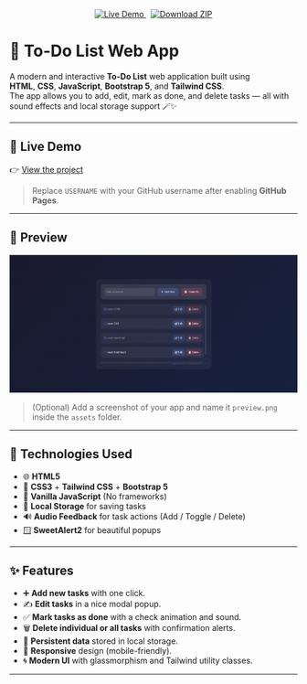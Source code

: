 <p align="center">
  <a href="https://basant-y02.github.io/todo-list/" target="_blank">
    <img src="https://img.shields.io/badge/🌐 Live Demo-00C853?style=for-the-badge" alt="Live Demo">
  </a>
  &nbsp;
  <a href="https://github.com/USERNAME/todo-list/archive/refs/heads/main.zip" target="_blank">
    <img src="https://img.shields.io/badge/⬇️ Download ZIP-2962FF?style=for-the-badge" alt="Download ZIP">
  </a>
</p>

# 📝 To-Do List Web App

A modern and interactive **To-Do List** web application built using  
**HTML**, **CSS**, **JavaScript**, **Bootstrap 5**, and **Tailwind CSS**.  
The app allows you to add, edit, mark as done, and delete tasks — all with sound effects and local storage support 🪄✨

---

## 🚀 Live Demo
👉 [View the project](https://USERNAME.github.io/todo-list/)  
> Replace `USERNAME` with your GitHub username after enabling **GitHub Pages**.

---

## 📸 Preview
![Todo List Preview](assets/preview.png)  
> (Optional) Add a screenshot of your app and name it `preview.png` inside the `assets` folder.

---

## 🧰 Technologies Used
- 🌐 **HTML5**  
- 🎨 **CSS3** + **Tailwind CSS** + **Bootstrap 5**  
- 🧠 **Vanilla JavaScript** (No frameworks)  
- 💾 **Local Storage** for saving tasks  
- 🔊 **Audio Feedback** for task actions (Add / Toggle / Delete)  
- 🪟 **SweetAlert2** for beautiful popups

---

## ✨ Features
- ➕ **Add new tasks** with one click.  
- ✍️ **Edit tasks** in a nice modal popup.  
- ✅ **Mark tasks as done** with a check animation and sound.  
- 🗑️ **Delete individual or all tasks** with confirmation alerts.  
- 💾 **Persistent data** stored in local storage.  
- 📱 **Responsive** design (mobile-friendly).  
- 🌀 **Modern UI** with glassmorphism and Tailwind utility classes.

---

